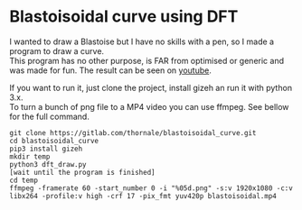 # Blastoisoidal curve using DFT

I wanted to draw a Blastoise but I have no skills with a pen, so I made a program to draw a curve.  
This program has no other purpose, is FAR from optimised or generic and was made for fun. The result can be seen on [youtube](https://youtu.be/D_4kuPL4iNE).

If you want to run it, just clone the project, install gizeh an run it with python 3.x.  
To turn a bunch of png file to a MP4 video you can use ffmpeg. See bellow for the full command.

```
git clone https://gitlab.com/thornale/blastoisoidal_curve.git
cd blastoisoidal_curve
pip3 install gizeh
mkdir temp
python3 dft_draw.py
[wait until the program is finished]
cd temp
ffmpeg -framerate 60 -start_number 0 -i "%05d.png" -s:v 1920x1080 -c:v libx264 -profile:v high -crf 17 -pix_fmt yuv420p blastoisoidal.mp4
```
